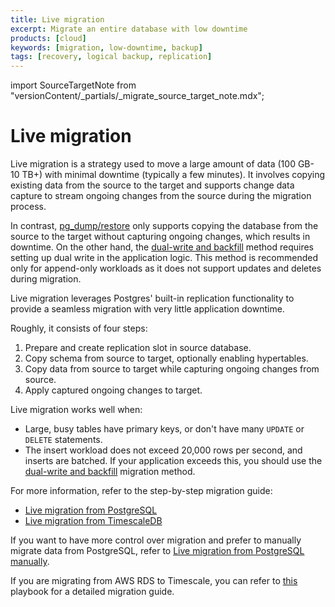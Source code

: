 ```yaml
---
title: Live migration
excerpt: Migrate an entire database with low downtime
products: [cloud]
keywords: [migration, low-downtime, backup]
tags: [recovery, logical backup, replication]
---
```

import SourceTargetNote from "versionContent/_partials/_migrate_source_target_note.mdx";

# Live migration

Live migration is a strategy used to move a large amount of data (100&nbsp;GB-10&nbsp;TB+) with minimal downtime (typically a few minutes). It involves copying existing data from the source to the target and supports change data capture to stream ongoing changes from the source during the migration process.

In contrast, [pg_dump/restore][pg-dump-and-restore] only supports copying the database from the source to the target without capturing ongoing changes, which results in downtime. On the other hand, the [dual-write and backfill] method requires setting up dual write in the application logic. This method is recommended only for append-only workloads as it does not support updates and deletes during migration.

<SourceTargetNote />

Live migration leverages Postgres' built-in replication functionality to
provide a seamless migration with very little application downtime.

Roughly, it consists of four steps:

1. Prepare and create replication slot in source database.
2. Copy schema from source to target, optionally enabling hypertables.
3. Copy data from source to target while capturing ongoing changes from source.
4. Apply captured ongoing changes to target.

Live migration works well when:
- Large, busy tables have primary keys, or don't have many `UPDATE` or
  `DELETE` statements.
- The insert workload does not exceed 20,000 rows per second, and
  inserts are batched. If your application exceeds this, you should use
  the [dual-write and backfill] migration method.

For more information, refer to the step-by-step migration guide:

- [Live migration from PostgreSQL][from-postgres]
- [Live migration from TimescaleDB][from-timescaledb]

If you want to have more control over migration and prefer to manually migrate data from PostgreSQL, refer to 
[Live migration from PostgreSQL manually][live-migration-manual].

If you are migrating from AWS RDS to Timescale, you can refer to [this][live-migration-playbook] playbook
for a detailed migration guide.

[from-postgres]: /migrate/:currentVersion:/live-migration/live-migration-from-postgres/
[from-timescaledb]: /migrate/:currentVersion:/live-migration/live-migration-from-timescaledb/
[live-migration-manual]: /migrate/:currentVersion:/playbooks/live-migration-from-timescaledb-manually/
[pg-dump-and-restore]: /migrate/:currentVersion:/pg-dump-and-restore/
[dual-write and backfill]: /migrate/:currentVersion:/dual-write-and-backfill/
[live-migration-playbook]: /migrate/:currentVersion:/playbooks/rds-timescale-live-migration/